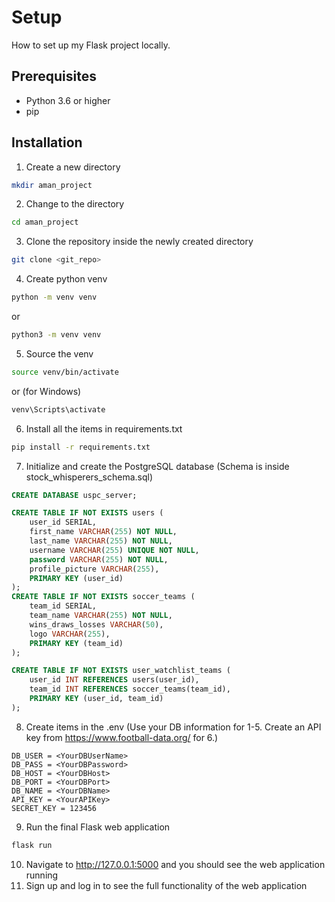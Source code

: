 # Setup 
How to set up my Flask project locally.
## Prerequisites
- Python 3.6 or higher
- pip
## Installation
1. Create a new directory
```bash
mkdir aman_project
```
2. Change to the directory
```bash
cd aman_project
```
3. Clone the repository inside the newly created directory
```bash 
git clone <git_repo>
```
4. Create python venv
```bash
python -m venv venv
```
or
```bash
python3 -m venv venv
```
5. Source the venv
```bash
source venv/bin/activate
```
or (for Windows)
```bash
venv\Scripts\activate
```
6. Install all the items in requirements.txt
```bash
pip install -r requirements.txt
```
7. Initialize and create the PostgreSQL database (Schema is inside stock_whisperers_schema.sql)
```sql
CREATE DATABASE uspc_server;

CREATE TABLE IF NOT EXISTS users (
    user_id SERIAL,
    first_name VARCHAR(255) NOT NULL,
    last_name VARCHAR(255) NOT NULL,
    username VARCHAR(255) UNIQUE NOT NULL,
    password VARCHAR(255) NOT NULL,
    profile_picture VARCHAR(255), 
    PRIMARY KEY (user_id)
);
CREATE TABLE IF NOT EXISTS soccer_teams (
    team_id SERIAL,
    team_name VARCHAR(255) NOT NULL,
    wins_draws_losses VARCHAR(50),
    logo VARCHAR(255),
    PRIMARY KEY (team_id)
);

CREATE TABLE IF NOT EXISTS user_watchlist_teams (
    user_id INT REFERENCES users(user_id),
    team_id INT REFERENCES soccer_teams(team_id),
    PRIMARY KEY (user_id, team_id)
);
```
8. Create items in the .env (Use your DB information for 1-5. Create an API key from https://www.football-data.org/ for 6.)
```.env
DB_USER = <YourDBUserName> 
DB_PASS = <YourDBPassword>
DB_HOST = <YourDBHost>
DB_PORT = <YourDBPort>
DB_NAME = <YourDBName>
API_KEY = <YourAPIKey>
SECRET_KEY = 123456
```
9. Run the final Flask web application
```bash
flask run
```
10. Navigate to http://127.0.0.1:5000 and you should see the web application running
11. Sign up and log in to see the full functionality of the web application